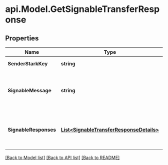 # api.Model.GetSignableTransferResponse

## Properties

Name | Type | Description | Notes
------------ | ------------- | ------------- | -------------
**SenderStarkKey** | **string** | Sender of the transfer | 
**SignableMessage** | **string** | Message to sign with L1 wallet to confirm transfer request | 
**SignableResponses** | [**List&lt;SignableTransferResponseDetails&gt;**](SignableTransferResponseDetails.md) | List of transfer responses without the sender stark key | 

[[Back to Model list]](../README.md#documentation-for-models) [[Back to API list]](../README.md#documentation-for-api-endpoints) [[Back to README]](../README.md)


